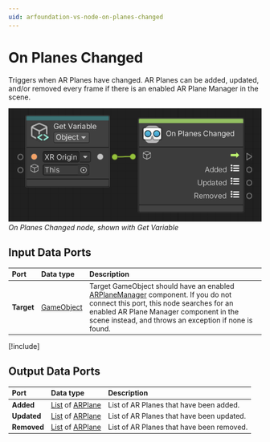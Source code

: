 ```yaml
---
uid: arfoundation-vs-node-on-planes-changed
---
```

# On Planes Changed

Triggers when AR Planes have changed. AR Planes can be added, updated, and/or removed every frame if there is an enabled AR Plane Manager in the scene.

![On Planes Changed](../../images/visual-scripting/vs-on-planes-changed.png)<br/>*On Planes Changed node, shown with Get Variable*

## Input Data Ports

| Port | Data type | Description |
| :--- | :-------- | :---------- |
| **Target** | [GameObject](xref:UnityEngine.GameObject) | Target GameObject should have an enabled [ARPlaneManager](xref:arfoundation-plane-detection#ar-plane-manager-component) component. If you do not connect this port, this node searches for an enabled AR Plane Manager component in the scene instead, and throws an exception if none is found. |

[!include[](snippets/get-variable-tip.md)]

## Output Data Ports

| Port | Data type | Description |
| :--- | :-------- | :---------- |
| **Added** | [List](xref:System.Collections.Generic.List`1) of [ARPlane](xref:UnityEngine.XR.ARFoundation.ARPlane) | List of AR Planes that have been added. |
| **Updated** | [List](xref:System.Collections.Generic.List`1) of [ARPlane](xref:UnityEngine.XR.ARFoundation.ARPlane) | List of AR Planes that have been updated. |
| **Removed** | [List](xref:System.Collections.Generic.List`1) of [ARPlane](xref:UnityEngine.XR.ARFoundation.ARPlane) | List of AR Planes that have been removed. |
